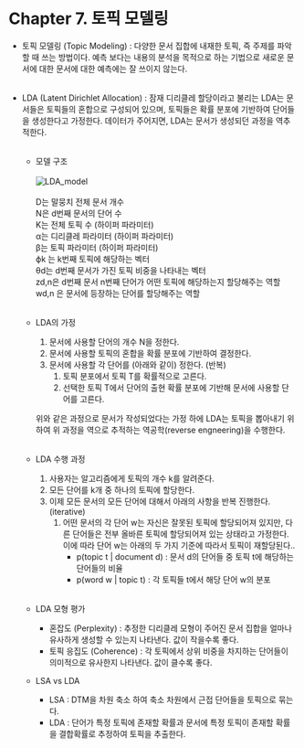 # Chapter 7. 토픽 모델링

- 토픽 모델링 (Topic Modeling) : 다양한 문서 집합에 내재한 토픽, 즉 주제를 파악할 때 쓰는 방법이다. 예측 보다는 내용의 분석을 목적으로 하는 기법으로 새로운 문서에 대한 문서에 대한 예측에는 잘 쓰이지 않는다.<br><br>

- LDA (Latent Dirichlet Allocation) : 잠재 디리클레 할당이라고 불리는 LDA는 문서들은 토픽들의 혼합으로 구성되어 있으며, 토픽들은 확률 분포에 기반하여 단어들을 생성한다고 가정한다. 데이터가 주어지면, LDA는 문서가 생성되던 과정을 역추적한다.<br><br>
  - 모델 구조<br><br>
  ![LDA_model](https://user-images.githubusercontent.com/86700191/172824271-87cdfbbd-19d4-4c96-a6fe-e3a8f2090bd5.png)
  <br><br>
  D는 말뭉치 전체 문서 개수<br>
  N은 d번째 문서의 단어 수<br>
  K는 전체 토픽 수 (하이퍼 파라미터)<br>
  α는 디리클레 파라미터 (하이퍼 파라미터)<br>
  β는 토픽 파라미터 (하이퍼 파라미터)<br>
  ϕk 는 k번째 토픽에 해당하는 벡터 <br>
  θd는 d번째 문서가 가진 토픽 비중을 나타내는 벡터 <br>
  zd,n은 d번째 문서 n번째 단어가 어떤 토픽에 해당하는지 할당해주는 역할 <br>
  wd,n 은 문서에 등장하는 단어를 할당해주는 역할<br><br>
  - LDA의 가정
    1. 문서에 사용할 단어의 개수 N을 정한다.
    2. 문서에 사용할 토픽의 혼합을 확률 분포에 기반하여 결정한다. 
    3. 문서에 사용할 각 단어를 (아래와 같이) 정한다. (반복)
       1. 토픽 분포에서 토픽 T를 확률적으로 고른다.
       2. 선택한 토픽 T에서 단어의 출현 확률 분포에 기반해 문서에 사용할 단어를 고른다.<br>
    
    위와 같은 과정으로 문서가 작성되었다는 가정 하에 LDA는 토픽을 뽑아내기 위하여 위 과정을 역으로 추적하는 역공학(reverse engneering)을 수행한다.<br><br>
  - LDA 수행 과정
    1. 사용자는 알고리즘에게 토픽의 개수 k를 알려준다.
    2. 모든 단어를 k개 중 하나의 토픽에 할당한다.
    3. 이제 모든 문서의 모든 단어에 대해서 아래의 사항을 반복 진행한다. (iterative)
       1. 어떤 문서의 각 단어 w는 자신은 잘못된 토픽에 할당되어져 있지만, 다른 단어들은 전부 올바른 토픽에 할당되어져 있는 상태라고 가정한다. 이에 따라 단어 w는 아래의 두 가지 기준에 따라서 토픽이 재할당된다..
          - p(topic t | document d) : 문서 d의 단어들 중 토픽 t에 해당하는 단어들의 비율
          - p(word w | topic t) : 각 토픽들 t에서 해당 단어 w의 분포<br><br>
  - LDA 모형 평가
    - 혼잡도 (Perplexity) : 추정한 디리클레 모형이 주어진 문서 집합을 얼마나 유사하게 생성할 수 있는지 나타낸다. 값이 작을수록 좋다.
    - 토픽 응집도 (Coherence) : 각 토픽에서 상위 비중을 차지하는 단어들이 의미적으로 유사한지 나타낸다. 값이 클수록 좋다.
  - LSA vs LDA 
    - LSA : DTM을 차원 축소 하여 축소 차원에서 근접 단어들을 토픽으로 묶는다.
    - LDA : 단어가 특정 토픽에 존재할 확률과 문서에 특정 토픽이 존재할 확률을 결합확률로 추정하여 토픽을 추출한다.